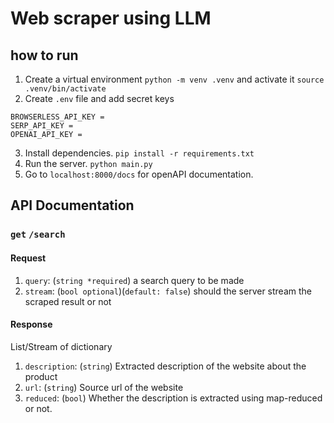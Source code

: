 # Web scraper using LLM
## how to run
1. Create a virtual environment `python -m venv .venv` and activate it `source .venv/bin/activate`
2. Create `.env` file and add secret keys
```
BROWSERLESS_API_KEY = 
SERP_API_KEY = 
OPENAI_API_KEY = 
```
3. Install dependencies. `pip install -r requirements.txt`
4. Run the server. `python main.py`
5. Go to `localhost:8000/docs` for openAPI documentation.

## API Documentation
### `get` `/search`
#### Request
1. `query`: (`string *required`) a search query to be made
2. `stream`: (`bool optional`)(`default: false`) should the server stream the scraped result or not

#### Response
List/Stream of dictionary
1. `description`: (`string`) Extracted description of the website about the product
2. `url`: (`string`) Source url of the website
3. `reduced`: (`bool`) Whether the description is extracted using map-reduced or not.
